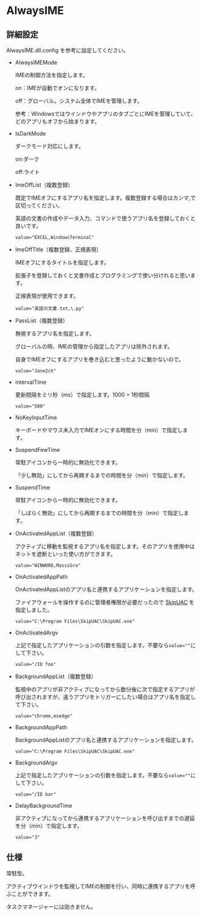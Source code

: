 # AlwaysIME

## 詳細設定

AlwaysIME.dll.config を参考に設定してください。

- AlwaysIMEMode

  IMEの制御方法を指定します。

  on：IMEが自動でオンになります。

  off：グローバル。システム全体でIMEを管理します。

  参考：WindowsではウインドウやアプリのタブごとにIMEを管理していて、どのアプリもオフから始まります。

- IsDarkMode

  ダークモード対応にします。

  on:ダーク

  off:ライト

- ImeOffList（複数登録）

  既定でIMEオフにするアプリ名を指定します。複数登録する場合はカンマ,で区切ってください。

  英語の文書の作成やデータ入力、コマンドで使うアプリ名を登録しておくと良いです。

  ```value="EXCEL,WindowsTerminal"```

- ImeOffTitle（複数登録、正規表現）

  IMEオフにするタイトルを指定します。

  拡張子を登録しておくと文書作成とプログラミングで使い分けれると思います。

  正規表現が使用できます。

  ```value="英語の文書.txt,\.py"```

- PassList（複数登録）

  無視するアプリ名を指定します。

  グローバルの時、IMEの管理から指定したアプリは除外されます。

  自身でIMEオフにするアプリを巻き込むと思ったように動かないので。

  ```value="Jane2ch"```

- intervalTime

  更新間隔をミリ秒（ms）で指定します。1000 = 1秒間隔

  ```value="500"```

- NoKeyInputTime

  キーボードやマウス未入力でIMEオンにする時間を分（min）で指定します。

- SuspendFewTime

  常駐アイコンから一時的に無効化できます。

  「少し無効」にしてから再開するまでの時間を分（min）で指定します。

- SuspendTime

  常駐アイコンから一時的に無効化できます。

  「しばらく無効」にしてから再開するまでの時間を分（min）で指定します。

- OnActivatedAppList（複数登録）

  アクティブに移動を監視するアプリ名を指定します。そのアプリを使用中はネットを遮断といった使い方ができます。

  ```value="WINWORD,MassiGra"```

- OnActivatedAppPath

  OnActivatedAppListのアプリ名と連携するアプリケーションを指定します。

  ファイアウォールを操作するのに管理者権限が必要だったので [SkipUAC](https://www.sordum.org/16219/skip-uac-prompt-v1-0/) を指定しました。

  ```value="C:\Program Files\SkipUAC\SkipUAC.exe"```

- OnActivatedArgv

  上記で指定したアプリケーションの引数を指定します。不要なら```value=""```にして下さい。

  ```value="/ID foo"```

- BackgroundAppList（複数登録）

  監視中のアプリが非アクティブになってから数分後に次で指定するアプリが呼び出されますが、違うアプリをトリガーにしたい場合はアプリ名を指定して下さい。

  ```value="chrome,msedge"```

- BackgroundAppPath

  BackgroundAppListのアプリ名と連携するアプリケーションを指定します。

  ```value="C:\Program Files\SkipUAC\SkipUAC.exe"```

- BackgroundArgv

  上記で指定したアプリケーションの引数を指定します。不要なら```value=""```にして下さい。

  ```value="/ID bar"```

- DelayBackgroundTime

  非アクティブになってから連携するアプリケーションを呼び出すまでの遅延を分（min）で指定します。

  ```value="3"```

## 仕様

  常駐型。

  アクティブウインドウを監視してIMEの制御を行い、同時に連携するアプリを呼ぶことができます。

  タスクマネージャーには効きません。
